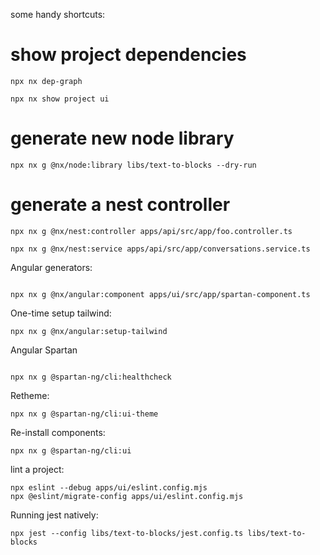some handy shortcuts:

# show project dependencies

```
npx nx dep-graph

npx nx show project ui
```

# generate new node library

```
npx nx g @nx/node:library libs/text-to-blocks --dry-run
```

# generate a nest controller

```
npx nx g @nx/nest:controller apps/api/src/app/foo.controller.ts

npx nx g @nx/nest:service apps/api/src/app/conversations.service.ts
```

Angular generators:

```

npx nx g @nx/angular:component apps/ui/src/app/spartan-component.ts

```

One-time setup tailwind:

```
npx nx g @nx/angular:setup-tailwind
```

Angular Spartan

```

npx nx g @spartan-ng/cli:healthcheck
```

Retheme:

```
npx nx g @spartan-ng/cli:ui-theme
```

Re-install components:

```
npx nx g @spartan-ng/cli:ui
```

lint a project:

```
npx eslint --debug apps/ui/eslint.config.mjs
npx @eslint/migrate-config apps/ui/eslint.config.mjs
```

Running jest natively:

```
npx jest --config libs/text-to-blocks/jest.config.ts libs/text-to-blocks
```
